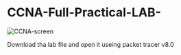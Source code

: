 # CCNA-Full-Practical-LAB-
![CCNA-screen](https://user-images.githubusercontent.com/53015162/121814920-e1691e00-cc73-11eb-8868-86821f7bde45.png)

Download tha lab file and open it useing packet tracer v8.0 

